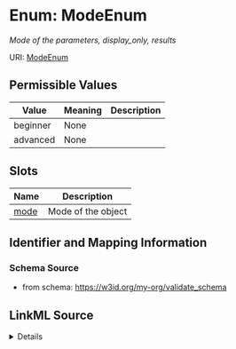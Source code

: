 # Enum: ModeEnum




_Mode of the parameters, display_only, results_



URI: [ModeEnum](ModeEnum.md)

## Permissible Values

| Value | Meaning | Description |
| --- | --- | --- |
| beginner | None |  |
| advanced | None |  |




## Slots

| Name | Description |
| ---  | --- |
| [mode](mode.md) | Mode of the object |






## Identifier and Mapping Information







### Schema Source


* from schema: https://w3id.org/my-org/validate_schema






## LinkML Source

<details>
```yaml
name: ModeEnum
description: Mode of the parameters, display_only, results
from_schema: https://w3id.org/my-org/validate_schema
rank: 1000
permissible_values:
  beginner:
    text: beginner
  advanced:
    text: advanced

```
</details>
